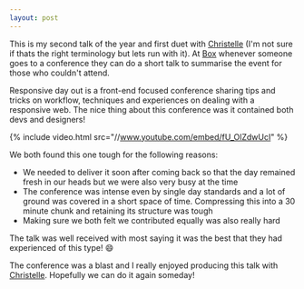 ```yaml
---
layout: post
---
```


This is my second talk of the year and first duet with [Christelle] (I'm not sure if thats the right terminology but lets run with it). At [Box](http://boxuk.com) whenever someone goes to a conference they can do a short talk to summarise the event for those who couldn't attend.

Responsive day out is a front-end focused conference sharing tips and tricks on workflow, techniques and experiences on dealing with a responsive web. The nice thing about this conference was it contained both devs and designers!

{% include video.html src="//www.youtube.com/embed/fU_OlZdwUcI" %}

We both found this one tough for the following reasons:

- We needed to deliver it soon after coming back so that the day remained fresh in our heads but we were also very busy at the time
- The conference was intense even by single day standards and a lot of ground was covered in a short space of time. Compressing this into a 30 minute chunk and retaining its structure was tough
- Making sure we both felt we contributed equally was also really hard

The talk was well received with most saying it was the best that they had experienced of this type! :smile:

The conference was a blast and I really enjoyed producing this talk with [Christelle]. Hopefully we can do it again someday!

[Christelle]: http://twitter.com/littlecrome
